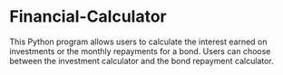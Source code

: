 # Financial-Calculator
This Python program allows users to calculate the interest earned on investments or the monthly repayments for a bond. Users can choose between the investment calculator and the bond repayment calculator.
